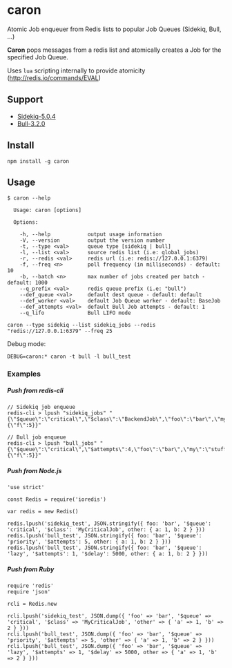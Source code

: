 # caron

Atomic Job enqueuer from Redis lists to popular Job Queues (Sidekiq, Bull, ...)

**Caron** pops messages from a redis list and atomically creates a Job for the specified Job Queue.

Uses `lua` scripting internally to provide atomicity (http://redis.io/commands/EVAL)

## Support

* [Sidekiq-5.0.4](https://github.com/mperham/sidekiq)
* [Bull-3.2.0](https://github.com/OptimalBits/bull)

## Install
```
npm install -g caron
```

## Usage

```
$ caron --help

  Usage: caron [options]

  Options:

    -h, --help            output usage information
    -V, --version         output the version number
    -t, --type <val>      queue type [sidekiq | bull]
    -l, --list <val>      source redis list (i.e: global_jobs)
    -r, --redis <val>     redis url (i.e: redis://127.0.0.1:6379)
    -f, --freq <n>        poll frequency (in milliseconds) - default: 10
    -b, --batch <n>       max number of jobs created per batch - default: 1000
    --q_prefix <val>      redis queue prefix (i.e: "bull")
    --def_queue <val>     default dest queue - default: default
    --def_worker <val>    default Job Queue worker - default: BaseJob
    --def_attempts <val>  default Bull Job attempts - default: 1
    --q_lifo              Bull LIFO mode

```

```
caron --type sidekiq --list sidekiq_jobs --redis "redis://127.0.0.1:6379" --freq 25
```

Debug mode:

```
DEBUG=caron:* caron -t bull -l bull_test
```

### Examples

##### Push from redis-cli
```
// Sidekiq job enqueue
redis-cli > lpush "sidekiq_jobs" "{\"$queue\":\"critical\",\"$class\":\"BackendJob\",\"foo\":\"bar\",\"my\":\"stuff\",\"other\":\"stuff\",\"other\":{\"f\":5}}"

// Bull job enqueue
redis-cli > lpush "bull_jobs" "{\"$queue\":\"critical\",\"$attempts\":4,\"foo\":\"bar\",\"my\":\"stuff\",\"other\":{\"f\":5}}"
```

##### Push from Node.js

```
'use strict'

const Redis = require('ioredis')

var redis = new Redis()

redis.lpush('sidekiq_test', JSON.stringify({ foo: 'bar', '$queue': 'critical', '$class': 'MyCriticalJob', other: { a: 1, b: 2 } }))
redis.lpush('bull_test', JSON.stringify({ foo: 'bar', '$queue': 'priority', '$attempts': 5, other: { a: 1, b: 2 } }))
redis.lpush('bull_test', JSON.stringify({ foo: 'bar', '$queue': 'lazy', '$attempts': 1, '$delay': 5000, other: { a: 1, b: 2 } }))
```

##### Push from Ruby

```
require 'redis'
require 'json'

rcli = Redis.new

rcli.lpush('sidekiq_test', JSON.dump({ 'foo' => 'bar', '$queue' => 'critical', '$class' => 'MyCriticalJob', 'other' => { 'a' => 1, 'b' => 2 } }))
rcli.lpush('bull_test', JSON.dump({ 'foo' => 'bar', '$queue' => 'priority', '$attempts' => 5, 'other' => { 'a' => 1, 'b' => 2 } }))
rcli.lpush('bull_test', JSON.dump({ 'foo' => 'bar', '$queue' => 'lazy', '$attempts' => 1, '$delay' => 5000, other => { 'a' => 1, 'b' => 2 } }))
```
